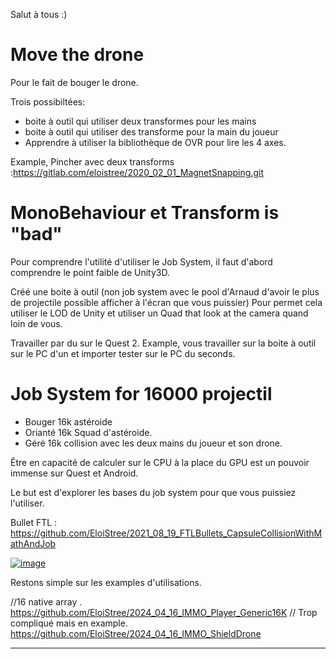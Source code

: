 Salut à tous :)


# Move the drone

Pour le fait de bouger le drone.

Trois possibiltées:
- boite à outil qui utiliser deux transformes pour les mains
- boite à outil qui utiliser des transforme pour la main du joueur
- Apprendre à utiliser la bibliothèque de OVR pour lire les 4 axes.

Example, Pincher avec deux transforms :https://gitlab.com/eloistree/2020_02_01_MagnetSnapping.git



# MonoBehaviour et Transform is "bad"

Pour comprendre l'utilité d'utiliser le Job System, il faut d'abord comprendre le point faible de Unity3D.

Créé une boite à outil (non job system avec le pool d'Arnaud d'avoir le plus de projectile possible afficher à l'écran que vous puissier)
Pour permet cela utiliser le LOD de Unity et utiliser un Quad that look at the camera quand loin de vous.

Travailler par du sur le Quest 2.
Example, vous travailler sur la boite à outil sur le PC d'un et importer tester sur le PC du seconds.


# Job System for 16000 projectil

- Bouger 16k astéroide 
- Orianté 16k Squad d'astéroide.
- Géré 16k collision avec les deux mains du joueur et son drone.





Être en capacité de calculer sur le CPU à la place du GPU est un pouvoir immense sur Quest et Android.


Le but est d'explorer les bases du job system pour que vous puissiez l'utiliser.



Bullet FTL : https://github.com/EloiStree/2021_08_19_FTLBullets_CapsuleCollisionWithMathAndJob



[![image](https://github.com/EloiStree/2024_07_03_HelloMonsXR/assets/20149493/89c25136-09d0-4c89-b284-ce6f3ef2c023)
](https://youtu.be/CE1B7tdGCw0)

Restons simple sur les examples d'utilisations. 




//16 native array .
https://github.com/EloiStree/2024_04_16_IMMO_Player_Generic16K
// Trop compliqué mais en example.
https://github.com/EloiStree/2024_04_16_IMMO_ShieldDrone




--------------

